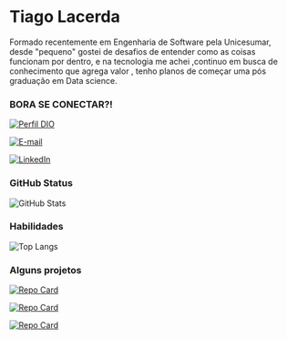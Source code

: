 


# Tiago Lacerda
Formado recentemente em Engenharia de Software pela Unicesumar, desde "pequeno" gostei de desafios de entender como as coisas funcionam por dentro, e na tecnologia me achei ,continuo em busca de conhecimento que agrega valor , tenho planos de começar uma pós graduação em Data science.

### BORA SE CONECTAR?!
[![Perfil DIO](https://img.shields.io/badge/-Meu%20Perfil%20na%20DIO-000?style=for-the-badge)](https://www.dio.me/users/tiagolacerda14287)

[![E-mail](https://img.shields.io/badge/-Email-000?style=for-the-badge&logo=microsoft-outlook&logoColor=E94D5F)](mailto:tiagolacerda14287@outlook.com)

[![LinkedIn](https://img.shields.io/badge/-LinkedIn-000?style=for-the-badge&logo=linkedin&logoColor=30A3DC)](https://www.linkedin.com/in/tiago-lacerda-6a5aa9188/)



### GitHub Status


![GitHub Stats](https://github-readme-stats.vercel.app/api?username=TiagoHLacerda&theme=transparent&bg_color=000&border_color=30A3DC&show_icons=true&icon_color=f44336&title_color=6FA8DC&text_color=cfe2f3)

### Habilidades
![Top Langs](https://github-readme-stats-git-masterrstaa-rickstaa.vercel.app/api/top-langs/?username=TIAGOhlACERDA&bg_color=000&border_color=30A3DC&title_color=E94D5F&text_color=FFF)
### Alguns projetos
[![Repo Card](https://github-readme-stats.vercel.app/api/pin/?username=tiagohlacerda&repo=dsmeta&bg_color=000&border_color=30A3DC&show_icons=true&icon_color=30A3DC&title_color=E94D5F&text_color=FFF)](https://github.com/TiagoHLacerda/dsmeta)

[![Repo Card](https://github-readme-stats.vercel.app/api/pin/?username=tiagohlacerda&repo=Tela_WhatsApp_Web&bg_color=000&border_color=30A3DC&show_icons=true&icon_color=30A3DC&title_color=E94D5F&text_color=FFF)](https://github.com/TiagoHLacerda/Tela_WhatsApp_Web)

[![Repo Card](https://github-readme-stats.vercel.app/api/pin/?username=tiagohlacerda&repo=cecd&bg_color=000&border_color=30A3DC&show_icons=true&icon_color=30A3DC&title_color=E94D5F&text_color=FFF)](https://github.com/TiagoHLacerda/cecd)
